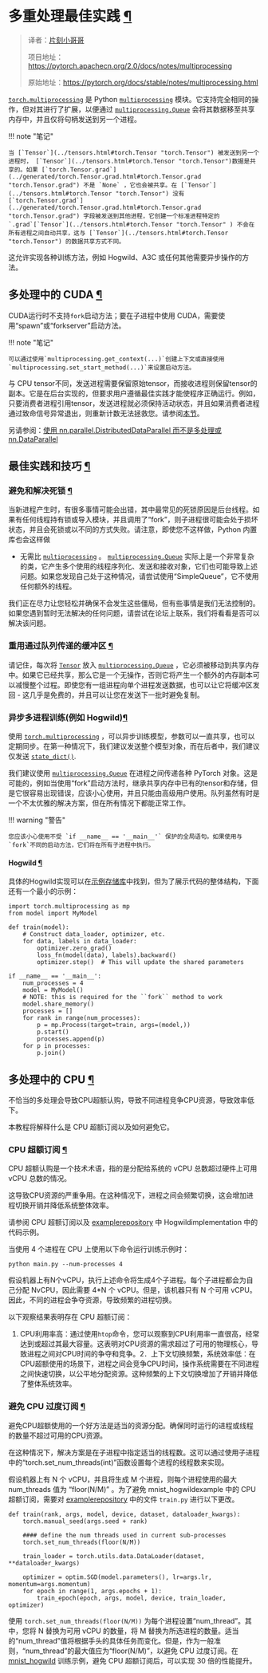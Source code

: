 # 多重处理最佳实践 [¶](#multiprocessing-best-practices "永久链接到此标题")

> 译者：[片刻小哥哥](https://github.com/jiangzhonglian)
>
> 项目地址：<https://pytorch.apachecn.org/2.0/docs/notes/multiprocessing>
>
> 原始地址：<https://pytorch.org/docs/stable/notes/multiprocessing.html>


[`torch.multiprocessing`](../multiprocessing.html#module-torch.multiprocessing "torch.multiprocessing") 是 Python [`multiprocessing`](https://docs.python.org/3/library/multiprocessing.html#module-multiprocessing "(在 Python v3.12 中)") 模块。它支持完全相同的操作，但对其进行了扩展，以便通过 [`multiprocessing.Queue`](https://docs.python.org/3/library/multiprocessing.html#multiprocessing.Queue "(in Python v3.12)") 会将其数据移至共享内存中，并且仅将句柄发送到另一个进程。


!!! note "笔记"

    当 [`Tensor`](../tensors.html#torch.Tensor "torch.Tensor") 被发送到另一个进程时， [`Tensor`](../tensors.html#torch.Tensor "torch.Tensor")数据是共享的。如果 [`torch.Tensor.grad`](../generated/torch.Tensor.grad.html#torch.Tensor.grad "torch.Tensor.grad") 不是 `None` ，它也会被共享。在 [`Tensor`](../tensors.html#torch.Tensor "torch.Tensor") 没有 [`torch.Tensor.grad`](../generated/torch.Tensor.grad.html#torch.Tensor.grad "torch.Tensor.grad") 字段被发送到其他进程，它创建一个标准进程特定的 `.grad`[`Tensor`](../tensors.html#torch.Tensor "torch.Tensor" ) 不会在所有进程之间自动共享，这与 [`Tensor`](../tensors.html#torch.Tensor "torch.Tensor") 的数据共享方式不同。


 这允许实现各种训练方法，例如 Hogwild、A3C 或任何其他需要异步操作的方法。


## 多处理中的 CUDA [¶](#cuda-in-multiprocessing "此标题的永久链接")


 CUDA运行时不支持`fork`启动方法；要在子进程中使用 CUDA，需要使用“spawn”或“forkserver”启动方法。


!!! note "笔记"

    可以通过使用`multiprocessing.get_context(...)`创建上下文或直接使用`multiprocessing.set_start_method(...)`来设置启动方法。


 与 CPU tensor不同，发送进程需要保留原始tensor，而接收进程则保留tensor的副本。它是在后台实现的，但要求用户遵循最佳实践才能使程序正确运行。例如，只要消费者进程引用tensor，发送进程就必须保持活动状态，并且如果消费者进程通过致命信号异常退出，则重新计数无法拯救您。请参阅[本节](../multiprocessing.html#multiprocessing-cuda-sharing-details)。


 另请参阅：[使用 nn.parallel.DistributedDataParallel 而不是多处理或 nn.DataParallel](cuda.html#cuda-nn-ddp-instead)


## 最佳实践和技巧 [¶](#best-practices-and-tips "此标题的永久链接")


### 避免和解决死锁 [¶](#avoiding-and-fighting-deadlocks "永久链接到此标题")


 当新进程产生时，有很多事情可能会出错，其中最常见的死锁原因是后台线程。如果有任何线程持有锁或导入模块，并且调用了“fork”，则子进程很可能会处于损坏状态，并且会死锁或以不同的方式失败。请注意，即使您不这样做，Python 内置库也会这样做 
- 无需比 [`multiprocessing`](https://docs.python.org/3/library/multiprocessing.html#module-multiprocessing "(in Python v3.12)") 。 [`multiprocessing.Queue`](https://docs.python.org/3/library/multiprocessing.html#multiprocessing.Queue "(in Python v3.12)") 实际上是一个非常复杂的类，它产生多个使用的线程序列化、发送和接收对象，它们也可能导致上述问题。如果您发现自己处于这种情况，请尝试使用“SimpleQueue”，它不使用任何额外的线程。


 我们正在尽力让您轻松并确保不会发生这些僵局，但有些事情是我们无法控制的。如果您遇到暂时无法解决的任何问题，请尝试在论坛上联系，我们将看看是否可以解决该问题。


### 重用通过队列传递的缓冲区 [¶](#reuse-buffers-passed-through-a-queue "Permalink to this header")


 请记住，每次将 [`Tensor`](../tensors.html#torch.Tensor "torch.Tensor") 放入 [`multiprocessing.Queue`](https://docs.python.org/3/library/multiprocessing.html#multiprocessing.Queue "(in Python v3.12)") ，它必须被移动到共享内存中。如果它已经共享，那么它是一个无操作，否则它将产生一个额外的内存副本可以减慢整个过程。即使您有一组进程向单个进程发送数据，也可以让它将缓冲区发回 - 这几乎是免费的，并且可以让您在发送下一批时避免复制。


### 异步多进程训练(例如 Hogwild)[¶](#asynchronous-multiprocess-training-e-g-hogwild "永久链接到此标题")


 使用 [`torch.multiprocessing`](../multiprocessing.html#module-torch.multiprocessing "torch.multiprocessing") ，可以异步训练模型，参数可以一直共享，也可以定期同步。在第一种情况下，我们建议发送整个模型对象，而在后者中，我们建议仅发送 [`state_dict()`](../generated/torch.nn.Module.html#torch.nn.Module.state_dict "torch.nn.Module.state_dict").


 我们建议使用 [`multiprocessing.Queue`](https://docs.python.org/3/library/multiprocessing.html#multiprocessing.Queue "(in Python v3.12)") 在进程之间传递各种 PyTorch 对象。这是可能的，例如当使用“fork”启动方法时，继承共享内存中已有的tensor和存储，但是它很容易出现错误，应该小心使用，并且只能由高级用户使用。队列虽然有时是一个不太优雅的解决方案，但在所有情况下都能正常工作。


!!! warning "警告"

    您应该小心使用不受 `if __name__ == '__main__'` 保护的全局语句。如果使用与`fork`不同的启动方法，它们将在所有子进程中执行。


#### Hogwild [¶](#hogwild "此标题的永久链接")


 具体的Hogwild实现可以在[示例存储库](https://github.com/pytorch/examples/tree/master/mnist_hogwild)中找到，但为了展示代码的整体结构，下面还有一个最小的示例：


```
import torch.multiprocessing as mp
from model import MyModel

def train(model):
    # Construct data_loader, optimizer, etc.
    for data, labels in data_loader:
        optimizer.zero_grad()
        loss_fn(model(data), labels).backward()
        optimizer.step()  # This will update the shared parameters

if __name__ == '__main__':
    num_processes = 4
    model = MyModel()
    # NOTE: this is required for the ``fork`` method to work
    model.share_memory()
    processes = []
    for rank in range(num_processes):
        p = mp.Process(target=train, args=(model,))
        p.start()
        processes.append(p)
    for p in processes:
        p.join()

```


## 多处理中的 CPU [¶](#cpu-in-multiprocessing "此标题的永久链接")


 不恰当的多处理会导致CPU超额认购，导致不同进程竞争CPU资源，导致效率低下。


 本教程将解释什么是 CPU 超额订阅以及如何避免它。


### CPU 超额订阅 [¶](#cpu-oversubscription "此标题的永久链接")


 CPU 超额认购是一个技术术语，指的是分配给系统的 vCPU 总数超过硬件上可用 vCPU 总数的情况。


 这导致CPU资源的严重争用。在这种情况下，进程之间会频繁切换，这会增加进程切换开销并降低系统整体效率。


 请参阅 CPU 超额订阅以及 [examplerepository](https://github.com/pytorch/examples/tree/main/mnist_hogwild) 中 Hogwildimplementation 中的代码示例。


 当使用 4 个进程在 CPU 上使用以下命令运行训练示例时：


```
python main.py --num-processes 4

```


 假设机器上有N个vCPU，执行上述命令将生成4个子进程。每个子进程都会为自己分配 NvCPU，因此需要 4*N 个 vCPU。但是，该机器只有 N 个可用 vCPU。因此，不同的进程会争夺资源，导致频繁的进程切换。


 以下观察结果表明存在 CPU 超额订阅：


1. CPU利用率高：通过使用`htop`命令，您可以观察到CPU利用率一直很高，经常达到或超过其最大容量。这表明对CPU资源的需求超过了可用的物理核心，导致进程之间对CPU时间的争夺和竞争。2．上下文切换频繁，系统效率低：在CPU超额使用的场景下，进程之间会竞争CPU时间，操作系统需要在不同进程之间快速切换，以公平地分配资源。这种频繁的上下文切换增加了开销并降低了整体系统效率。


### 避免 CPU 过度订阅 [¶](#avoid-cpu-oversubscription "永久链接到此标题")


 避免CPU超额使用的一个好方法是适当的资源分配。确保同时运行的进程或线程的数量不超过可用的CPU资源。


 在这种情况下，解决方案是在子进程中指定适当的线程数。这可以通过使用子进程中的“torch.set_num_threads(int)”函数设置每个进程的线程数来实现。


 假设机器上有 N 个 vCPU，并且将生成 M 个进程，则每个进程使用的最大 num_threads 值为 “floor(N/M)” 。为了避免 mnist_hogwildexample 中的 CPU 超额订阅，需要对 [examplerepository](https://github.com/pytorch/examples/tree/main/mnist_hogwild) 中的文件 `train.py` 进行以下更改。


```
def train(rank, args, model, device, dataset, dataloader_kwargs):
    torch.manual_seed(args.seed + rank)

    #### define the num threads used in current sub-processes
    torch.set_num_threads(floor(N/M))

    train_loader = torch.utils.data.DataLoader(dataset, **dataloader_kwargs)

    optimizer = optim.SGD(model.parameters(), lr=args.lr, momentum=args.momentum)
    for epoch in range(1, args.epochs + 1):
        train_epoch(epoch, args, model, device, train_loader, optimizer)

```


 使用 `torch.set_num_threads(floor(N/M))` 为每个进程设置“num_thread”。其中，您将 N 替换为可用 vCPU 的数量，将 M 替换为所选进程的数量。适当的“num_thread”值将根据手头的具体任务而变化。但是，作为一般准则，“num_thread”的最大值应为“floor(N/M)”，以避免 CPU 过度订阅。在 [mnist_hogwild](https://github.com/pytorch/example/tree/main/mnist_hogwild) 训练示例，避免 CPU 超额订阅后，可以实现 30 倍的性能提升。